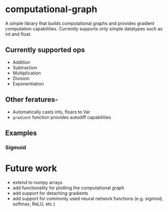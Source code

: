 # computational-graph

A simple library that builds computational graphs and provides gradient computation capabilities. Currently supports only simple datatypes such as int and float.

## Currently supported ops
- Addition
- Subtraction
- Multiplication
- Division
- Exponentiation

## Other feratures-
- Automatically casts ints, floars to Var
- `gradient` function provides autodiff capabilities

## Examples

### Sigmoid

# Future work
- extend to numpy arrays
- add functionality for plotting the computational graph
- add support for detaching gradients
- add support for commonly used neural network functions (e.g. sigmoid, softmax, ReLU, etc.)